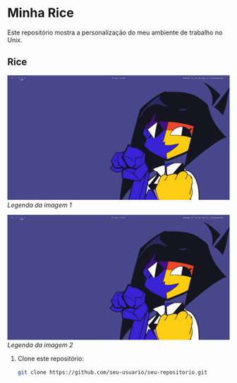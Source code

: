 # Minha Rice

Este repositório mostra a personalização do meu ambiente de trabalho no Unix.

## Rice

![Screenshot 1](2023-12-31_15-07_1.png)
*Legenda da imagem 1*

![Screenshot 2](2023-12-31_15-07_1.png)
*Legenda da imagem 2*


1. Clone este repositório:
   ```bash
   git clone https://github.com/seu-usuario/seu-repositorio.git

